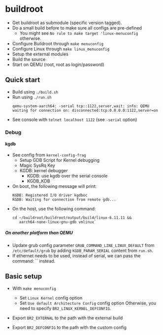 # buildroot

- Get buildroot as submodule (specific version tagged).
- Do a small build before to make sure all configs are pre-defined
  - You might see `No rule to make target 'linux-menuconfig`
    otherwise.
- Configure Buildroot through `make menuconfig`
- Configure Linux through `make linux_menuconfig`
- Setup the external modules
- Build the source
- Start on QEMU (root, root as login/password)

## Quick start

- Build using `./build.sh`
- Run using `./run.sh`
  ```
  qemu-system-aarch64: -serial tcp::1122,server,wait: info: QEMU waiting for connection on: disconnected:tcp:0.0.0.0:1122,server=on
  ```
- See console with `telnet localhost 1122` (see `-serial` option)

### Debug

#### kgdb

- See config from `kernel-config-frag`
  - Setup GDB Script for Kernel debugging
  - Magic SysRq Key
  - KGDB: kernel debugger
    - KGDB: use kgdb over the serial console
    - KGDB_KDB
- On boot, the following message will print:
  ```
  KGDB: Registered I/O driver kgdboc
  KGDB: Waiting for connection from remote gdb...
  ```
- On the host, use the following command:
  ```
  cd ~/buildroot/buildroot/output/build/linux-6.11.11 &&
     aarch64-none-linux-gnu-gdb vmlinux`
  ```

##### On another platform than QEMU

- Update grub config parameter `GRUB_COMMAND_LINE_LINUX_DEFAULT` from
  `/etc/default/grub` by adding `KGDB_PARAM_SERIAL` content from `run.sh`.
- If ethernet needs to be used, instead of serial, we can pass the command:
  `` instead.

## Basic setup

- With `make menuconfig`
  - Set `Linux Kernel` config option
  - Set `Use default Architecture Config` config option
    Otherwise, you need to specify `BR2_LINUX_KERNEL_DEFCONFIG`.

- Export `BR2_EXTERNAL` to the path with the external build
- Export `BR2_DEFCONFIG` to the path with the custom config
